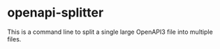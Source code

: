 # openapi-splitter
This is a command line to split a single large OpenAPI3 file into multiple files.
